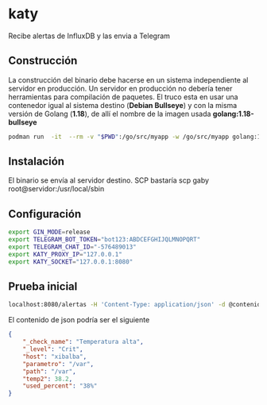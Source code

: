 # katy
Recibe alertas de InfluxDB y las envia a Telegram

## Construcción
La construcción del binario debe hacerse en un sistema independiente al servidor en producción. Un servidor en producción no debería tener herramientas para compilación de paquetes.
El truco esta en usar una contenedor igual al sistema destino (**Debian Bullseye**) y con la misma versión de Golang (**1.18**), de allí el nombre de la imagen usada **golang:1.18-bullseye**
```bash
podman run  -it  --rm -v "$PWD":/go/src/myapp -w /go/src/myapp golang:1.18-bullseye go build .
```

## Instalación
El binario se envía al servidor destino. SCP bastaría
scp gaby root@servidor:/usr/local/sbin


## Configuración
```bash
export GIN_MODE=release
export TELEGRAM_BOT_TOKEN="bot123:ABDCEFGHIJQLMNOPQRT"
export TELEGRAM_CHAT_ID="-576489013"
export KATY_PROXY_IP="127.0.0.1"
export KATY_SOCKET="127.0.0.1:8080"
```

## Prueba inicial
```bash
localhost:8080/alertas -H 'Content-Type: application/json' -d @contenido.json
```
El contenido de json podría ser el siguiente
```json
{
    "_check_name": "Temperatura alta",
    "_level": "Crit",
    "host": "xibalba",
    "parametro": "/var",
    "path": "/var",
    "temp2": 38.2,
    "used_percent": "38%"
}
```

